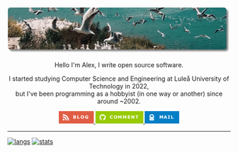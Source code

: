 ![colony of seagulls near the sea]

<p align="center">Hello I'm Alex, I write open source software.</p>
<p align="center">
I started studying Computer Science and Engineering at Luleå University of Technology in 2022,<br>
but I've been programming as a hobbyist (in one way or another) since around ~2002.
</p>

<p align="center">
    <a href="https://larus.se">
        <img alt="Blog" src="assets/blog-badge.png">
    </a>
    <a href="https://github.com/lmas/lmas/discussions">
        <img alt="Mail" src="assets/comment-badge.png">
    </a>
    <a href="mailto:hello@larus.se">
        <img alt="Mail" src="assets/mail-badge.png">
    </a>
</p>

---

[![langs]](https://github.com/anuraghazra/github-readme-stats)
[![stats]](https://github.com/DenverCoder1/github-readme-streak-stats)



[colony of seagulls near the sea]: assets/seagulls.png
[langs]: https://github-readme-stats.vercel.app/api/top-langs?username=lmas&layout=compact&hide_border=true&title_color=151515&card_width=250
[stats]: https://github-readme-streak-stats.herokuapp.com/?user=lmas&hide_border=true
